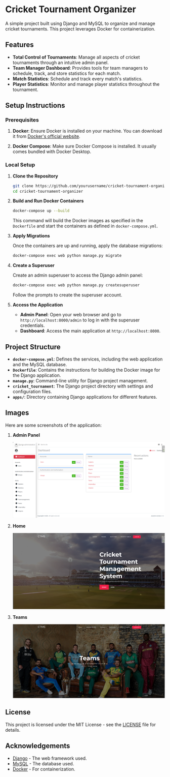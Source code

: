 
# Cricket Tournament Organizer

A simple project built using Django and MySQL to organize and manage cricket tournaments. This project leverages Docker for containerization.

## Features

- **Total Control of Tournaments**: Manage all aspects of cricket tournaments through an intuitive admin panel.
- **Team Manager Dashboard**: Provides tools for team managers to schedule, track, and store statistics for each match.
- **Match Statistics**: Schedule and track every match's statistics.
- **Player Statistics**: Monitor and manage player statistics throughout the tournament.

## Setup Instructions

### Prerequisites

1. **Docker**: Ensure Docker is installed on your machine. You can download it from [Docker's official website](https://www.docker.com/products/docker-desktop).

2. **Docker Compose**: Make sure Docker Compose is installed. It usually comes bundled with Docker Desktop.

### Local Setup

1. **Clone the Repository**

   ```bash
   git clone https://github.com/yourusername/cricket-tournament-organizer.git
   cd cricket-tournament-organizer
   ```

2. **Build and Run Docker Containers**

   ```bash
   docker-compose up --build
   ```

   This command will build the Docker images as specified in the `Dockerfile` and start the containers as defined in `docker-compose.yml`.

3. **Apply Migrations**

   Once the containers are up and running, apply the database migrations:

   ```bash
   docker-compose exec web python manage.py migrate
   ```

4. **Create a Superuser**

   Create an admin superuser to access the Django admin panel:

   ```bash
   docker-compose exec web python manage.py createsuperuser
   ```

   Follow the prompts to create the superuser account.

5. **Access the Application**

   - **Admin Panel**: Open your web browser and go to `http://localhost:8000/admin` to log in with the superuser credentials.
   - **Dashboard**: Access the main application at `http://localhost:8000`.

## Project Structure

- **`docker-compose.yml`**: Defines the services, including the web application and the MySQL database.
- **`Dockerfile`**: Contains the instructions for building the Docker image for the Django application.
- **`manage.py`**: Command-line utility for Django project management.
- **`cricket_tournament`**: The Django project directory with settings and configuration files.
- **`apps/`**: Directory containing Django applications for different features.

## Images

Here are some screenshots of the application:

1. **Admin Panel**

   ![Admin Panel](images/admin.png)

2. **Home**

   ![HOME](images/1img.png)

3. **Teams**

   ![Match Statistics](images/image.png)



## License

This project is licensed under the MIT License - see the [LICENSE](LICENSE) file for details.

## Acknowledgements

- [Django](https://www.djangoproject.com/) - The web framework used.
- [MySQL](https://www.mysql.com/) - The database used.
- [Docker](https://www.docker.com/) - For containerization.


